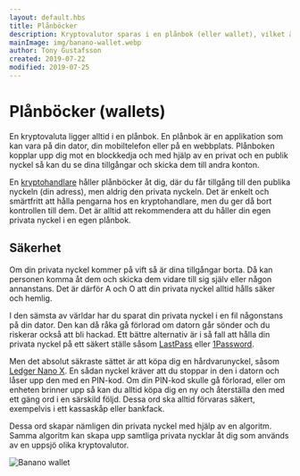 ```yaml
---
layout: default.hbs
title: Plånböcker
description: Kryptovalutor sparas i en plånbok (eller wallet), vilket är en applikation som skyddas med din privata nyckel, och ger dig möjlighet att skicka och ta emot valutan i fråga.
mainImage: img/banano-wallet.webp
author: Tony Gustafsson
created: 2019-07-22
modified: 2019-07-25
---
```


# Plånböcker (wallets)

En kryptovaluta ligger alltid i en plånbok. En plånbok är en applikation som kan vara på din dator, din mobiltelefon eller på en webbplats. Plånboken kopplar upp dig mot en blockkedja och med hjälp av en privat och en publik nyckel så kan du se dina tillgångar och skicka dem till andra konton.

En [kryptohandlare](/marknaden/kryptohandlare.html) håller plånböcker åt dig, där du får tillgång till den publika nyckeln (din adress), men aldrig den privata nyckeln. Det är enkelt och smärtfritt att hålla pengarna hos en kryptohandlare, men du ger då bort kontrollen till dem. Det är alltid att rekommendera att du håller din egen privata nyckel i en egen plånbok.

## Säkerhet

Om din privata nyckel kommer på vift så är dina tillgångar borta. Då kan personen komma åt dem och skicka dem vidare till sig själv eller någon annanstans. Det är därför A och O att din privata nyckel alltid hålls säker och hemlig.

I den sämsta av världar har du sparat din privata nyckel i en fil någonstans på din dator. Den kan då råka gå förlorad om datorn går sönder och du riskerar också att bli hackad. Ett bättre alternativ är i så fall att hålla din privata nyckel på ett säkert ställe såsom [LastPass](https://www.lastpass.com) eller [1Password](https://www.1password.com).

Men det absolut säkraste sättet är att köpa dig en hårdvarunyckel, såsom [Ledger Nano X](https://shop.ledger.com/pages/ledger-nano-x). En sådan nyckel kräver att du stoppar in den i datorn och låser upp den med en PIN-kod. Om din PIN-kod skulle gå förlorad, eller om enheten brinner upp så kan du alltid köpa dig en ny och återställa den med ett gäng ord i en särskild följd. Dessa ord ska alltid förvaras säkert, exempelvis i ett kassaskåp eller bankfack.

Dessa ord skapar nämligen din privata nyckel med hjälp av en algoritm. Samma algoritm kan skapa upp samtliga privata nycklar åt dig som används av en uppsjö olika kryptovalutor.

![Banano wallet](/img/banano-wallet.webp 'Banano wallet')
